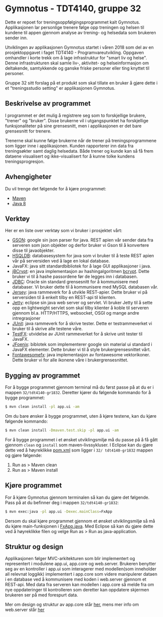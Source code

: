 # Gymnotus - TDT4140, gruppe 32
Dette er repoet for treningsoppfølgingsprogrammet kalt Gymnotus. Applikasjonen lar personlige trenere følge opp treningen og helsen til kundene til appen gjennom analyse av trening- og helsedata som brukeren sender inn.

Utviklingen av applikasjonen Gymnotus startet i våren 2018 som del av en prosjektoppgavet i faget TDT4140 - Programvareutvikling. Oppgaven omhandler i korte trekk om å lage infrastruktur for "smart liv og helse". Denne infrastrukturen skal samle liv-, aktivitet- og helseinformasjon om deltakende, samtykkende og ganske friske personer eller ting knyttet til personer.

Gruppe 32 sitt forslag på et produkt som skal tillate en bruker å gjøre dette i et "treningsstudio setting" er applikasjonen Gymnotus. 

## Beskrivelse av programmet

I programmet er det mulig å registrere seg som to forskjellige brukere, "trener" og "bruker". Disse brukerne vil i utgangspunktet ha forskjellige funksjonaliteter på sine
grensesnitt, men i applikasjonen er det bare grensesnitt for trenere.

Trenerne skal kunne følge brukerne når de trener på treningsprogrammene som ligger inne
i applikasjonen. Kunden rapporterer inn data fra treningsøkter samt daglig helsedata. Både trener og kunde kan så få frem dataene visualisert og ikke-visualisert for å kunne tolke kundens treningsprogresjon.



## Avhengigheter
Du vil trenge det følgende for å kjøre programmet:
 - [Maven](https://maven.apache.org/guides/getting-started/maven-in-five-minutes.html)
 - [Java 8](http://www.oracle.com/technetwork/java/javase/downloads/jdk8-downloads-2133151.html)

## Verktøy
Her er en liste over verktøy som vi bruker i prosjektet vårt:
- [GSON](https://github.com/google/gson): google sin json parser for java. REST apien vår sender data fra serveren som json objekter og derfor bruker vi Gson til å konvertere disse til javaobjekter.
- [HSQLDB](http://hsqldb.org/): databasesystem for java som vi bruker til å teste REST apien vår på serversiden ved å lage en lokal database.
- JavaFX: java sitt standardbibliotek for å lage GUI applikasjoner i java.
- [jBCrypt](https://github.com/jeremyh/jBCrypt): en java implementasjon av hashingalgoritmen [bcrypt](https://en.wikipedia.org/wiki/Bcrypt). Dette bruker vi til å hashe passordene før de legges inn i databasen.
- [JDBC](http://www.oracle.com/technetwork/java/javase/jdbc/index.html): Oracle sin standard grensesnitt for å kommunisere med databaser. Vi bruker dette til å kommunisere med MySQL databasen vår.
- [Jersey](https://jersey.github.io/): java rammeverk for å utvikle REST-apier. Dette bruker vi på serversiden til å enkelt tilby en REST-api til klienten.
- [Jetty](https://www.eclipse.org/jetty/): eclipse sin java web server og servlet. Vi bruker Jetty til å sette opp en lightweight servlet som skal tilby klienter å koble til serveren gjennom bl.a. HTTP/HTTPS, websocket, OSGI og mange andre intregrasjoner
- [JUnit](https://junit.org/junit4/): java rammeverk for å skrive tester. Dette er testrammeverket vi bruker til å skrive alle testene våre.
- [TestFX](https://github.com/TestFX/TestFX): utvidelse av JUnit rammeverket for å skrive unit tester til JavaFX.
- [JFoenix](http://www.jfoenix.com/): biblotek som implementerer google sin material ui standard i JavaFX elementer. Dette bruker vi til å style brukergrensesnittet vårt. 
- [Fontawesomefx](https://bitbucket.org/Jerady/fontawesomefx): java implementasjon av fontawesome vektorikoner. Dette bruker vi for alle ikonene våre i brukergrensesnittet.

## Bygging av programmet

For å bygge programmet gjennom terminal må du først passe på at du er i mappen `32/tdt4140-gr1832`. Deretter kjører du følgende kommando for å bygge programmet:
```sh
$ mvn clean install -pl app.ui -am
```

Om du bare ønsker å bygge programmet, uten å kjøre testene, kan du kjøre følgende kommando:

```sh
$ mvn clean install -Dmaven.test.skip -pl app.ui -am
```
For å bygge programmet i et ønsket utviklingsmiljø må du passe på å få gått gjennom `clean` og `install` som maven-livssykluser.
I Eclipse kan du gjøre dette ved å høyreklikke [pom.xml](https://gitlab.stud.iie.ntnu.no/tdt4140-2018/32/blob/master/tdt4140-gr1832/pom.xml) som ligger i `32/ tdt4140-gr1832` mappen og gjøre følgende:
1. Run as > Maven clean
2. Run as > Maven install

## Kjøre programmet

For å kjøre Gymnotus gjennom terminalen så kan du gjøre det følgende. Pass på at du befinner deg i mappen `32/tdt4140-gr1832`:

```sh
$ mvn exec:java -pl app.ui -Dexec.mainClass=FxApp
```

Dersom du skal kjøre programmet gjennom et ønsket utviklingsmiljø så må du kjøre main-funksjonen i [FxApp.java](https://gitlab.stud.iie.ntnu.no/tdt4140-2018/32/blob/master/tdt4140-gr1832/app.ui/src/main/java/tdt4140/gr1832/app/ui/FxApp.java).
Med Eclipse så kan du gjøre dette ved å høyreklikke filen og velge Run as > Run as java-application.

## Struktur og design 

Applikasjonen følger MVC-arkitekturen som blir implementert og representert i modulene app.ui, app.core og web.server.
Brukeren benytter seg av en kontroller i app.ui som interagerer med modellen(som inneholder all relevnat loggikk) implementert i app.core som videre manipulerer dataen i en database ved å kommunisere med koden i web.server gjennom et REST-api. 
Med data fra serveren kan modellen i app.core så melde fra om nye oppdateringer til kontrolleren som deretter kan oppdatere skjermen brukeren ser på med forespurt data.

Mer om design og struktur av app.core står [her](https://gitlab.stud.iie.ntnu.no/tdt4140-2018/32/blob/Development/tdt4140-gr1832/app.core/README.md), mens mer info om web.server står [her](https://gitlab.stud.iie.ntnu.no/tdt4140-2018/32/blob/Development/tdt4140-gr1832/web.server/README.md)